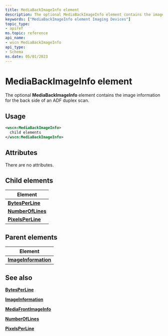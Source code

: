 ```yaml
---
title: MediaBackImageInfo element
description: The optional MediaBackImageInfo element contains the image information for the back side of an ADF duplex scan.
keywords: ["MediaBackImageInfo element Imaging Devices"]
topic_type:
- apiref
ms.topic: reference
api_name:
- wscn MediaBackImageInfo
api_type:
- Schema
ms.date: 05/01/2023
---
```


# MediaBackImageInfo element

The optional **MediaBackImageInfo** element contains the image information for the back side of an ADF duplex scan.

## Usage

```xml
<wscn:MediaBackImageInfo>
  child elements
</wscn:MediaBackImageInfo>
```

## Attributes

There are no attributes.

## Child elements

| Element |
|--|
| [**BytesPerLine**](bytesperline.md) |
| [**NumberOfLines**](numberoflines.md) |
| [**PixelsPerLine**](pixelsperline.md) |

## Parent elements

| Element |
|--|
| [**ImageInformation**](imageinformation.md) |

## See also

[**BytesPerLine**](bytesperline.md)

[**ImageInformation**](imageinformation.md)

[**MediaFrontImageInfo**](mediafrontimageinfo.md)

[**NumberOfLines**](numberoflines.md)

[**PixelsPerLine**](pixelsperline.md)
